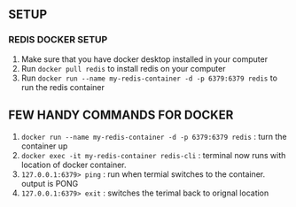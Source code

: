 ## SETUP

### REDIS DOCKER SETUP
1. Make sure that you have docker desktop installed in your computer
2. Run `docker pull redis` to install redis on your computer
3. Run `docker run --name my-redis-container -d -p 6379:6379 redis` to run the redis container


## FEW HANDY COMMANDS FOR DOCKER

1. `docker run --name my-redis-container -d -p 6379:6379 redis` : turn the container up
2. `docker exec -it my-redis-container redis-cli` : terminal now runs with location of docker container.
3. `127.0.0.1:6379> ping` : run when termial switches to the container. output is PONG
3. `127.0.0.1:6379> exit` : switches the terimal back to orignal location